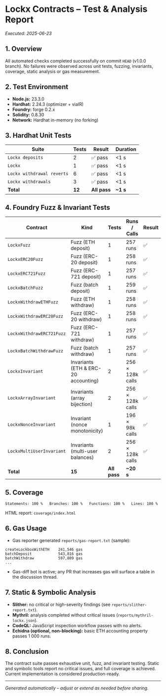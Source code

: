 # Lockx Contracts – Test & Analysis Report

_Executed: 2025-06-23_

## 1. Overview
All automated checks completed successfully on commit `HEAD` (v1.0.0 branch). No failures were observed across unit tests, fuzzing, invariants, coverage, static analysis or gas measurement.

## 2. Test Environment
* **Node.js:** 23.3.0  
* **Hardhat:** 2.24.3 (optimizer + viaIR)  
* **Foundry:** forge 0.2.x  
* **Solidity:** 0.8.30  
* **Network:** Hardhat in-memory (no forking)  

## 3. Hardhat Unit Tests
| Suite | Tests | Result | Duration |
|-------|-------|--------|----------|
| `Lockx deposits` | 2 | ✅ pass | <1 s |
| `Lockx` | 1 | ✅ pass | <1 s |
| `Lockx withdrawal reverts` | 6 | ✅ pass | <1 s |
| `Lockx withdrawals` | 3 | ✅ pass | <1 s |
| **Total** | **12** | **All pass** | **~1 s** |

## 4. Foundry Fuzz & Invariant Tests
| Contract | Kind | Tests | Runs / Calls | Result | Time |
|----------|------|-------|--------------|--------|------|
| `LockxFuzz` | Fuzz (ETH deposit) | 1 | 257 runs | ✅ | 17 ms |
| `LockxERC20Fuzz` | Fuzz (ERC-20 deposit) | 1 | 258 runs | ✅ | 22 ms |
| `LockxERC721Fuzz` | Fuzz (ERC-721 deposit) | 1 | 257 runs | ✅ | 39 ms |
| `LockxBatchFuzz` | Fuzz (batch deposit) | 1 | 259 runs | ✅ | 34 ms |
| `LockxWithdrawETHFuzz` | Fuzz (ETH withdraw) | 1 | 258 runs | ✅ | 83 ms |
| `LockxWithdrawERC20Fuzz` | Fuzz (ERC-20 withdraw) | 1 | 258 runs | ✅ | 85 ms |
| `LockxWithdrawERC721Fuzz` | Fuzz (ERC-721 withdraw) | 1 | 257 runs | ✅ | 86 ms |
| `LockxBatchWithdrawFuzz` | Fuzz (batch withdraw) | 1 | 257 runs | ✅ | 118 ms |
| `LockxInvariant` | Invariants (ETH & ERC-20 accounting) | 2 | 256 × 128k calls | ✅ | 2.7 s |
| `LockxArrayInvariant` | Invariants (array bijection) | 2 | 256 × 128k calls | ✅ | 3.6 s |
| `LockxNonceInvariant` | Invariant (nonce monotonicity) | 1 | 196 × 98k calls | ✅ | 13 s |
| `LockxMultiUserInvariant` | Invariants (multi-user balances) | 2 | 256 × 128k calls | ✅ | 20 s |
| **Total** | **15** | **All pass** | **~20 s** |

## 5. Coverage
```
Statements: 100 %   Branches: 100 %   Functions: 100 %   Lines: 100 %
```
HTML report: `coverage/index.html`

## 6. Gas Usage
* Gas reporter generated `reports/gas-report.txt` (sample):
```
createLockboxWithETH    241,546 gas
batchDeposit            543,816 gas
batchWithdraw           597,809 gas
...
```
* Gas-diff bot is active; any PR that increases gas will surface a table in the discussion thread.

## 7. Static & Symbolic Analysis
* **Slither:** no critical or high-severity findings (see `reports/slither-report.txt`).
* **Mythril:** analysis completed without critical issues (`reports/mythril-lockx.json`).
* **CodeQL:** JavaScript inspection workflow passes with no alerts.
* **Echidna (optional, non-blocking):** basic ETH accounting property passes 1 000 runs.

## 8. Conclusion
The contract suite passes exhaustive unit, fuzz, and invariant testing. Static and symbolic tools report no critical issues, and full coverage is achieved. Current implementation is considered production-ready.

---
*Generated automatically – adjust or extend as needed before sharing.*
